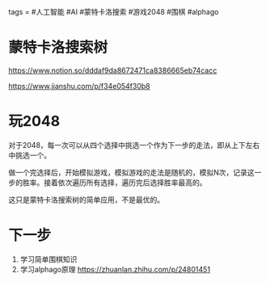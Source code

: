 tags = #人工智能 #AI #蒙特卡洛搜索 #游戏2048 #围棋 #alphago
# 蒙特卡洛搜索树
https://www.notion.so/dddaf9da8672471ca8386665eb74cacc

https://www.jianshu.com/p/f34e054f30b8

# 玩2048
对于2048，每一次可以从四个选择中挑选一个作为下一步的走法，即从上下左右中挑选一个。

做一个完选择后，开始模拟游戏，模拟游戏的走法是随机的，模拟N次，记录这一步的胜率。接着依次遍历所有选择，遍历完后选择胜率最高的。

这只是蒙特卡洛搜索树的简单应用，不是最优的。

# 下一步
1. 学习简单围棋知识
2. 学习alphago原理 https://zhuanlan.zhihu.com/p/24801451